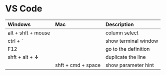 # VS Code

| Windows | Mac | Description |
| :--- | :--- | :--- |
| alt + shft + mouse |  | column select |
| ctrl + \` |  | show terminal window |
| F12 |  | go to the definition |
| shft + alt +  **↓** |  | duplicate the line |
|  | shft + cmd + space | show parameter hint |



